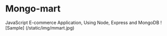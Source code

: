 # Mongo-mart
JavaScript E-commerce Application, Using Node, Express and MongoDB
![Sample] (/static/img/mmart.jpg)
